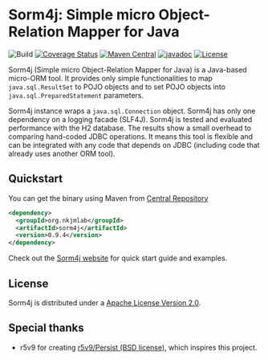 # Sorm4j: Simple micro Object-Relation Mapper for Java

![Build](https://travis-ci.org/yuu-nkjm/sorm4j.svg?branch=master) [![Coverage Status](https://coveralls.io/repos/github/yuu-nkjm/sorm4j/badge.svg?branch=master)](https://coveralls.io/github/yuu-nkjm/sorm4j?branch=master) [![Maven Central](https://img.shields.io/maven-central/v/org.nkjmlab/sorm4j.svg)](http://mvnrepository.com/artifact/org.nkjmlab/sorm4j) [![javadoc](https://javadoc.io/badge2/org.nkjmlab/sorm4j/javadoc.svg)](https://javadoc.io/doc/org.nkjmlab/sorm4j) [![License](https://img.shields.io/badge/License-Apache%202.0-blue.svg)](https://opensource.org/licenses/Apache-2.0)


Sorm4j (Simple micro Object-Relation Mapper for Java) is a Java-based micro-ORM tool. It provides only simple functionalities to map `java.sql.ResultSet` to POJO objects and to set POJO objects into `java.sql.PreparedStatement` parameters.

Sorm4j instance wraps a `java.sql.Connection` object. Sorm4j has only one dependency on a logging facade (SLF4J). Sorm4j is tested and evaluated performance with the H2 database. The results show a small overhead to comparing hand-coded JDBC operations. It means this tool is flexible and can be integrated with any code that depends on JDBC (including code that already uses another ORM tool).


## Quickstart

You can get the binary using Maven from [Central Repository](http://mvnrepository.com/artifact/org.nkjmlab/sorm4j)

```xml
<dependency>
  <groupId>org.nkjmlab</groupId>
  <artifactId>sorm4j</artifactId>
  <version>0.9.4</version>
</dependency>
```

Check out the [Sorm4j website](https://scrapbox.io/sorm4j/) for quick start guide and examples.

## License
Sorm4j is distributed under a [Apache License Version 2.0](https://github.com/yuu-nkjm/sorm4j/blob/master/LICENSE).

## Special thanks
* r5v9 for creating [r5v9/Persist (BSD license)](https://github.com/r5v9/persist), which inspires this project.
